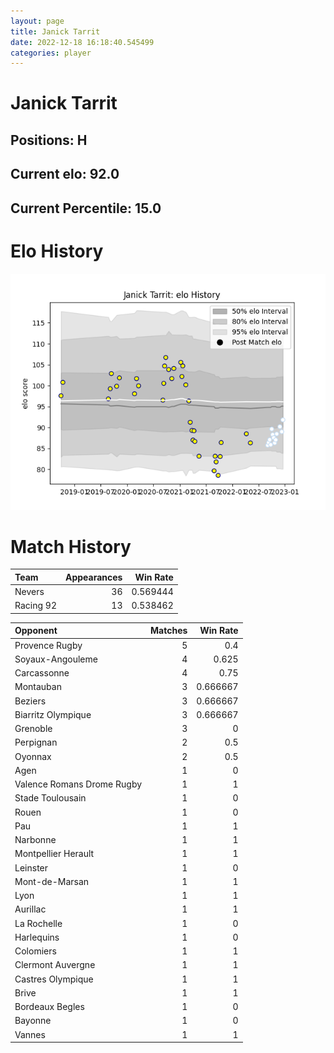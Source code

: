 ```yaml
---  
layout: page  
title: Janick Tarrit  
date: 2022-12-18 16:18:40.545499  
categories: player  
---
```

# Janick Tarrit

## Positions: H

## Current elo: 92.0

## Current Percentile: 15.0

# Elo History


![elo history](history_JanickTarrit.png)
# Match History


| Team      |   Appearances |   Win Rate |
|:----------|--------------:|-----------:|
| Nevers    |            36 |   0.569444 |
| Racing 92 |            13 |   0.538462 |

| Opponent                   |   Matches |   Win Rate |
|:---------------------------|----------:|-----------:|
| Provence Rugby             |         5 |   0.4      |
| Soyaux-Angouleme           |         4 |   0.625    |
| Carcassonne                |         4 |   0.75     |
| Montauban                  |         3 |   0.666667 |
| Beziers                    |         3 |   0.666667 |
| Biarritz Olympique         |         3 |   0.666667 |
| Grenoble                   |         3 |   0        |
| Perpignan                  |         2 |   0.5      |
| Oyonnax                    |         2 |   0.5      |
| Agen                       |         1 |   0        |
| Valence Romans Drome Rugby |         1 |   1        |
| Stade Toulousain           |         1 |   0        |
| Rouen                      |         1 |   0        |
| Pau                        |         1 |   1        |
| Narbonne                   |         1 |   1        |
| Montpellier Herault        |         1 |   1        |
| Leinster                   |         1 |   0        |
| Mont-de-Marsan             |         1 |   1        |
| Lyon                       |         1 |   1        |
| Aurillac                   |         1 |   1        |
| La Rochelle                |         1 |   0        |
| Harlequins                 |         1 |   0        |
| Colomiers                  |         1 |   1        |
| Clermont Auvergne          |         1 |   1        |
| Castres Olympique          |         1 |   1        |
| Brive                      |         1 |   1        |
| Bordeaux Begles            |         1 |   0        |
| Bayonne                    |         1 |   0        |
| Vannes                     |         1 |   1        |